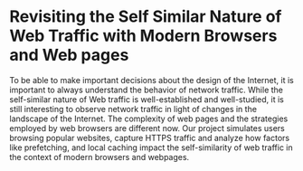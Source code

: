 # Revisiting the Self Similar Nature of Web Traffic with Modern Browsers and Web pages
To be able to make important decisions about the design of the Internet, it is important to always understand the behavior of network traffic. 
While the self-similar nature of Web traffic is well-established and well-studied, it is still interesting to observe network traffic in light of changes in
the landscape of the Internet. The complexity of web pages and the strategies employed by web browsers are different now. Our project simulates users browsing popular
websites, capture HTTPS traffic and analyze how factors like prefetching, and local caching impact the self-similarity
of web traffic in the context of modern browsers and webpages. 
